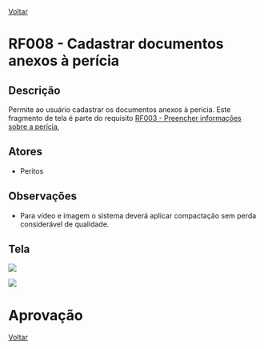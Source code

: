 [Voltar](../req_fun.md)

# RF008 - Cadastrar documentos anexos à perícia

## Descrição

Permite ao usuário cadastrar os documentos anexos à pericia.
Este fragmento de tela é parte do requisito [RF003 - Preencher informações sobre a perícia](rf003.md),

## Atores

- Peritos

## Observações

- Para vídeo e imagem o sistema deverá aplicar compactação sem perda considerável de qualidade.

## Tela

[![](https://img.plantuml.biz/plantuml/svg/dPBDJW8n58Ntaymxt8JTB9W1_45Y3E14GjG4Wt5ZbDJs0WsTTcoBG1YUneKhdc9Up1b-9HeJlLsTddk-DhctRYpHrX1XNUVSs9d02zV9PSZ9G9C8vgu3q2HqDD1gBDcb4af3eN-IdMFNMMGfVnSRSHcJFCHY3gKWS1tBhK1eI9mI3KpHSOJIAjSP8c6euRPpst8TIcBBbOGkDnOZ0WoXWpfTKaus7QjFh6l-x7dX5cI0P6XbQfwtxyYhU2ZdXKETLvjb1DxdbAGVwRk21Evvh3Pc0Y4QgldQolKDbwFlaBkW7FGQpVOsrOx80AEDU2DYZ53QgA6rfkRxECKe5bYaAYg-QBzo59oLAzNnRFAAav_urTDUwxgxvNV2gwsLG0E4aWEWACH_-G_fag62FVFhHGA6PMVd_Vc5nQz3UOG6upGRVBOQkua-xNiMg_MgesJvFdu2)](https://editor.plantuml.com/uml/dPBDJW8n58Ntaymxt8JTB9W1_45Y3E14GjG4Wt5ZbDJs0WsTTcoBG1YUneKhdc9Up1b-9HeJlLsTddk-DhctRYpHrX1XNUVSs9d02zV9PSZ9G9C8vgu3q2HqDD1gBDcb4af3eN-IdMFNMMGfVnSRSHcJFCHY3gKWS1tBhK1eI9mI3KpHSOJIAjSP8c6euRPpst8TIcBBbOGkDnOZ0WoXWpfTKaus7QjFh6l-x7dX5cI0P6XbQfwtxyYhU2ZdXKETLvjb1DxdbAGVwRk21Evvh3Pc0Y4QgldQolKDbwFlaBkW7FGQpVOsrOx80AEDU2DYZ53QgA6rfkRxECKe5bYaAYg-QBzo59oLAzNnRFAAav_urTDUwxgxvNV2gwsLG0E4aWEWACH_-G_fag62FVFhHGA6PMVd_Vc5nQz3UOG6upGRVBOQkua-xNiMg_MgesJvFdu2)

[![](https://www.plantuml.com/plantuml/svg/ZLJDRjGm4BxxAKRb0bOtIPqDGgkgQka2bnOgbPz3nLP3F1IhTXnifwBixejmvO24L8bdO5-C_7JPTcaZnbBaiRzlVhv9mdPzG1SywW1GbTgYF4NtkL8NzbHZ9ItRzk5Iqmvh86E5PmuDJ1d0KypFpvoj2hbljNNmuEFZUcLiphRZ9ULS5IKs15ags4eI5bJG16_QF209iA0lreD4ACajhdA5x1EX90U7HuSlM8vbKBQ0O-K36MmOHzUu3j0KihBfXFE_zoz__-8SjlEckD47NT4Evo8LwK1adD-YSJucdpkr-B7uRZaVGMuBJtcWK3b0gKhbSrMS0MaLDi6J16c1LEMDbRS2HMjXNvF19jw1TMH0bRuo85knl0g0XWBCQjXnm53v6hWC2e5CQLrlx366LezzbEY3Q-jEjk9a68j4P31RTkv8xboZjJ8gK0iKSPArmDuS1pP7hRxYdS8CRaep0D8Hp1hIufiEoY2W3kHMLF4aJjAkDf6Cqhx4qTfGePsg2lQXVxGskiRIR9XcwJ23GO_G_xBIL8XKmF-pvhrQlSgjSukVHQvmn3b86HiJNzQsncAhSAmxMNjs3Uyr7yQDPgUiVpOmWu58eqGqQnC6moGIdTF_XghIWYGmYolP5Jw3AKpUrYxPoT7u-UITTN9oR--hy-YEtNGjsrxtOscpRAmkDceNJfODkVUrU_Aik53rzfv4ZH-nETkbGdhKWVq1)](https://www.plantuml.com/plantuml/svg/ZLJDRjGm4BxxAKRb0bOtIPqDGgkgQka2bnOgbPz3nLP3F1IhTXnifwBixejmvO24L8bdO5-C_7JPTcaZnbBaiRzlVhv9mdPzG1SywW1GbTgYF4NtkL8NzbHZ9ItRzk5Iqmvh86E5PmuDJ1d0KypFpvoj2hbljNNmuEFZUcLiphRZ9ULS5IKs15ags4eI5bJG16_QF209iA0lreD4ACajhdA5x1EX90U7HuSlM8vbKBQ0O-K36MmOHzUu3j0KihBfXFE_zoz__-8SjlEckD47NT4Evo8LwK1adD-YSJucdpkr-B7uRZaVGMuBJtcWK3b0gKhbSrMS0MaLDi6J16c1LEMDbRS2HMjXNvF19jw1TMH0bRuo85knl0g0XWBCQjXnm53v6hWC2e5CQLrlx366LezzbEY3Q-jEjk9a68j4P31RTkv8xboZjJ8gK0iKSPArmDuS1pP7hRxYdS8CRaep0D8Hp1hIufiEoY2W3kHMLF4aJjAkDf6Cqhx4qTfGePsg2lQXVxGskiRIR9XcwJ23GO_G_xBIL8XKmF-pvhrQlSgjSukVHQvmn3b86HiJNzQsncAhSAmxMNjs3Uyr7yQDPgUiVpOmWu58eqGqQnC6moGIdTF_XghIWYGmYolP5Jw3AKpUrYxPoT7u-UITTN9oR--hy-YEtNGjsrxtOscpRAmkDceNJfODkVUrU_Aik53rzfv4ZH-nETkbGdhKWVq1)

# Aprovação

[Voltar](../req_fun.md)
